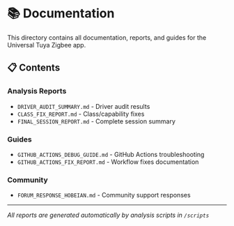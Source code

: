 # 📚 Documentation

This directory contains all documentation, reports, and guides for the Universal Tuya Zigbee app.

## 📋 Contents

### Analysis Reports
- `DRIVER_AUDIT_SUMMARY.md` - Driver audit results
- `CLASS_FIX_REPORT.md` - Class/capability fixes
- `FINAL_SESSION_REPORT.md` - Complete session summary

### Guides
- `GITHUB_ACTIONS_DEBUG_GUIDE.md` - GitHub Actions troubleshooting
- `GITHUB_ACTIONS_FIX_REPORT.md` - Workflow fixes documentation

### Community
- `FORUM_RESPONSE_HOBEIAN.md` - Community support responses

---

*All reports are generated automatically by analysis scripts in `/scripts`*
